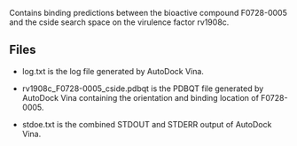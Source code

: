 Contains binding predictions between the bioactive compound F0728-0005 and the cside search space on the virulence factor rv1908c.

## Files

- log.txt is the log file generated by AutoDock Vina.

- rv1908c_F0728-0005_cside.pdbqt is the PDBQT file generated by AutoDock Vina containing the orientation and binding location of F0728-0005.

- stdoe.txt is the combined STDOUT and STDERR output of AutoDock Vina.

